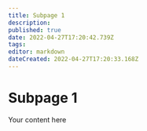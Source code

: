 ```yaml
---
title: Subpage 1
description: 
published: true
date: 2022-04-27T17:20:42.739Z
tags: 
editor: markdown
dateCreated: 2022-04-27T17:20:33.168Z
---
```


# Subpage 1
Your content here